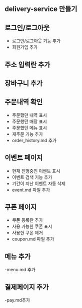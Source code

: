 ## delivery-service 만들기

## 로그인/로그아웃
- 로그인/로그아웃 기능 추가
- 회원가입 추가

## 주소 입력란 추가

## 장바구니 추가

## 주문내역 확인
- 주문했던 내역 표시
- 주문했던 매장 표시
- 주문했던 메뉴 표시
- 재주문 기능 추가
- order_history.md 추가

## 이벤트 페이지
- 현재 진행중인 이벤트 표시
- 이벤트 검색 기능 추가
- 기간이 지난 이벤트 자동 삭제
- event.md 파일 추가

## 쿠폰 페이지
- 쿠폰 등록란 추가
- 사용 가능한 쿠폰 표시
- 사용한 쿠폰 제거
- coupon.md 파일 추가

## 메뉴 추가
-menu.md 추가

## 결제페이지 추가
-pay.md추가